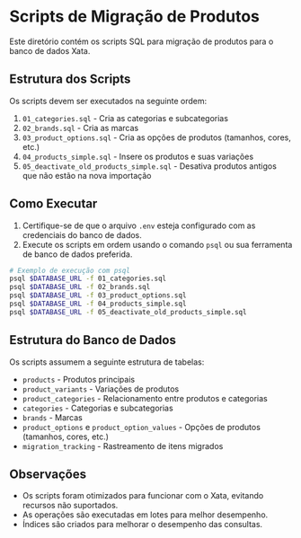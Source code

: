 # Scripts de Migração de Produtos

Este diretório contém os scripts SQL para migração de produtos para o banco de dados Xata.

## Estrutura dos Scripts

Os scripts devem ser executados na seguinte ordem:

1. `01_categories.sql` - Cria as categorias e subcategorias
2. `02_brands.sql` - Cria as marcas
3. `03_product_options.sql` - Cria as opções de produtos (tamanhos, cores, etc.)
4. `04_products_simple.sql` - Insere os produtos e suas variações
5. `05_deactivate_old_products_simple.sql` - Desativa produtos antigos que não estão na nova importação

## Como Executar

1. Certifique-se de que o arquivo `.env` esteja configurado com as credenciais do banco de dados.
2. Execute os scripts em ordem usando o comando `psql` ou sua ferramenta de banco de dados preferida.

```bash
# Exemplo de execução com psql
psql $DATABASE_URL -f 01_categories.sql
psql $DATABASE_URL -f 02_brands.sql
psql $DATABASE_URL -f 03_product_options.sql
psql $DATABASE_URL -f 04_products_simple.sql
psql $DATABASE_URL -f 05_deactivate_old_products_simple.sql
```

## Estrutura do Banco de Dados

Os scripts assumem a seguinte estrutura de tabelas:

- `products` - Produtos principais
- `product_variants` - Variações de produtos
- `product_categories` - Relacionamento entre produtos e categorias
- `categories` - Categorias e subcategorias
- `brands` - Marcas
- `product_options` e `product_option_values` - Opções de produtos (tamanhos, cores, etc.)
- `migration_tracking` - Rastreamento de itens migrados

## Observações

- Os scripts foram otimizados para funcionar com o Xata, evitando recursos não suportados.
- As operações são executadas em lotes para melhor desempenho.
- Índices são criados para melhorar o desempenho das consultas.
